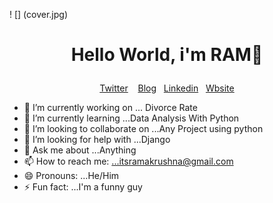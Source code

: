 ! [] (cover.jpg)
<h1><b><p align ="center"> Hello World, i'm RAM👋 </p></b></h1>

<p align = "center">
  <a href = "https://twitter.com/hey_rama_"> Twitter</a> &nbsp;&nbsp;
  <a href = "https://dev.to/ramakm"> Blog</a>&nbsp;&nbsp;
  <a href = "https://www.linkedin.com/in/ramakrushna-mohapatra-433567a4/">Linkedin</a>&nbsp;&nbsp;
  <a href = "https://ramakm.github.io">Wbsite</a>
 </p>
 
- 🔭 I’m currently working on ... Divorce Rate 
- 🌱 I’m currently learning ...Data Analysis With Python
- 👯 I’m looking to collaborate on ...Any Project using python
- 🤔 I’m looking for help with ...Django
- 💬 Ask me about ...Anything
- 📫 How to reach me: ...itsramakrushna@gmail.com
- 😄 Pronouns: ...He/Him
- ⚡ Fun fact: ...I'm a funny guy
